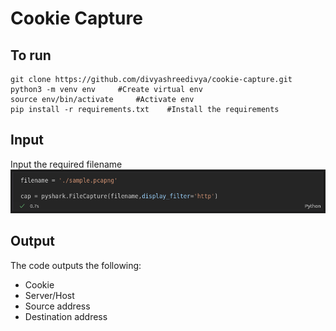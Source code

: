 # Cookie Capture

## To run
```
git clone https://github.com/divyashreedivya/cookie-capture.git
python3 -m venv env     #Create virtual env
source env/bin/activate     #Activate env
pip install -r requirements.txt    #Install the requirements
```

## Input
Input the required filename
![filename](./input.png)

## Output
The code outputs the following:
- Cookie
- Server/Host
- Source address
- Destination address
